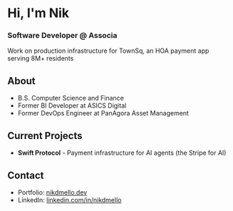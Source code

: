 # Hi, I'm Nik

### Software Developer @ Associa
Work on production infrastructure for TownSq, an HOA payment app serving 8M+ residents

## About
- B.S. Computer Science and Finance  
- Former BI Developer at ASICS Digital
- Former DevOps Engineer at PanAgora Asset Management

## Current Projects
- **Swift Protocol** - Payment infrastructure for AI agents (the Stripe for AI)

## Contact
- Portfolio: [nikdmello.dev](https://nikdmello.dev)
- LinkedIn: [linkedin.com/in/nikdmello](https://www.linkedin.com/in/nikdmello/)
